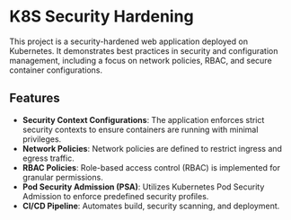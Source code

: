 # K8S Security Hardening

This project is a security-hardened web application deployed on Kubernetes. It demonstrates best practices in security and configuration management, including a focus on network policies, RBAC, and secure container configurations.

## Features

- **Security Context Configurations**: The application enforces strict security contexts to ensure containers are running with minimal privileges.
- **Network Policies**: Network policies are defined to restrict ingress and egress traffic.
- **RBAC Policies**: Role-based access control (RBAC) is implemented for granular permissions.
- **Pod Security Admission (PSA)**: Utilizes Kubernetes Pod Security Admission to enforce predefined security profiles.
- **CI/CD Pipeline**: Automates build, security scanning, and deployment.